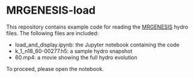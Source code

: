 # MRGENESIS-load

This repository contains example code for reading the [MRGENESIS](https://ui.adsabs.harvard.edu/abs/2009ApJ...696.1142M/abstract) hydro files. The following files are included:

- load_and_display.ipynb: the Jupyter notebook containing the code
- k_1_n18_60-00277.h5: a sample hydro snapshot
- 60.mp4: a movie showing the full hydro evolution

To proceed, please open the notebook.
